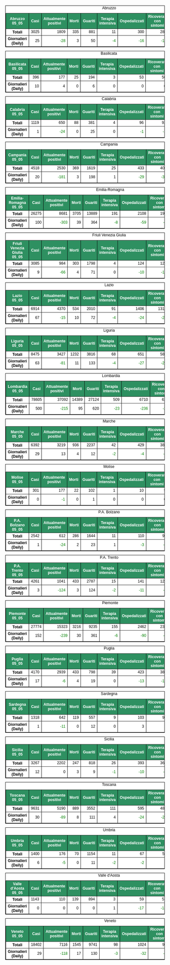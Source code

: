 <table style=" color:black; font-size:12; font-family:arial; text-align:center; " cellpadding="2.5" cellspacing="0" border="1" bordercolor="black" bgcolor="#FFFFFF">
			<caption>Abruzzo</caption>
			<tr style="color:#FFFFFF;background:#2E9061">
				<th>Abruzzo 05_05</th>
				<th>Casi</th>
				<th>Attualmente positivi</th>
				<th>Morti</th>
				<th>Guariti</th>
				<th>Terapia intensiva</th>
				<th>Ospedalizzati</th>
				<th>Ricoverati con sintomi</th>
				<th>Isolamento domiciliare</th>
				<th>Tamponi</th>
			</tr>
			<tr>
				<th>Totali</th>
				<td align="right"> 3025</td>
				<td align="right"> 1809</td>
				<td align="right"> 335</td>
				<td align="right"> 881</td>
				<td align="right"> 11</td>
				<td align="right"> 300</td>
				<td align="right"> 289</td>
				<td align="right"> 1509</td>
				<td align="right"> 42489</td>
			</tr>
			<tr>
				<th>Giornalieri (Daily)</th>
				<td align="right"> 25</td>
				<td align="right" style=" color:green; "> -28</td>
				<td align="right"> 3</td>
				<td align="right"> 50</td>
				<td align="right" style=" color:green; "> -4</td>
				<td align="right" style=" color:green; "> -16</td>
				<td align="right" style=" color:green; "> -12</td>
				<td align="right" style=" color:green; "> -12</td>
				<td align="right"> 1381</td>
			</tr>
</table>

<table style=" color:black; font-size:12; font-family:arial; text-align:center; " cellpadding="2.5" cellspacing="0" border="1" bordercolor="black" bgcolor="#FFFFFF">
			<caption>Basilicata</caption>
			<tr style="color:#FFFFFF;background:#2E9061">
				<th>Basilicata 05_05</th>
				<th>Casi</th>
				<th>Attualmente positivi</th>
				<th>Morti</th>
				<th>Guariti</th>
				<th>Terapia intensiva</th>
				<th>Ospedalizzati</th>
				<th>Ricoverati con sintomi</th>
				<th>Isolamento domiciliare</th>
				<th>Tamponi</th>
			</tr>
			<tr>
				<th>Totali</th>
				<td align="right"> 396</td>
				<td align="right"> 177</td>
				<td align="right"> 25</td>
				<td align="right"> 194</td>
				<td align="right"> 3</td>
				<td align="right"> 53</td>
				<td align="right"> 50</td>
				<td align="right"> 124</td>
				<td align="right"> 15476</td>
			</tr>
			<tr>
				<th>Giornalieri (Daily)</th>
				<td align="right"> 10</td>
				<td align="right"> 4</td>
				<td align="right"> 0</td>
				<td align="right"> 6</td>
				<td align="right"> 0</td>
				<td align="right"> 0</td>
				<td align="right"> 0</td>
				<td align="right"> 4</td>
				<td align="right"> 575</td>
			</tr>
</table>

<table style=" color:black; font-size:12; font-family:arial; text-align:center; " cellpadding="2.5" cellspacing="0" border="1" bordercolor="black" bgcolor="#FFFFFF">
			<caption>Calabria</caption>
			<tr style="color:#FFFFFF;background:#2E9061">
				<th>Calabria 05_05</th>
				<th>Casi</th>
				<th>Attualmente positivi</th>
				<th>Morti</th>
				<th>Guariti</th>
				<th>Terapia intensiva</th>
				<th>Ospedalizzati</th>
				<th>Ricoverati con sintomi</th>
				<th>Isolamento domiciliare</th>
				<th>Tamponi</th>
			</tr>
			<tr>
				<th>Totali</th>
				<td align="right"> 1119</td>
				<td align="right"> 650</td>
				<td align="right"> 88</td>
				<td align="right"> 381</td>
				<td align="right"> 4</td>
				<td align="right"> 96</td>
				<td align="right"> 92</td>
				<td align="right"> 554</td>
				<td align="right"> 40509</td>
			</tr>
			<tr>
				<th>Giornalieri (Daily)</th>
				<td align="right"> 1</td>
				<td align="right" style=" color:green; "> -24</td>
				<td align="right"> 0</td>
				<td align="right"> 25</td>
				<td align="right"> 0</td>
				<td align="right" style=" color:green; "> -1</td>
				<td align="right" style=" color:green; "> -1</td>
				<td align="right" style=" color:green; "> -23</td>
				<td align="right"> 1071</td>
			</tr>
</table>

<table style=" color:black; font-size:12; font-family:arial; text-align:center; " cellpadding="2.5" cellspacing="0" border="1" bordercolor="black" bgcolor="#FFFFFF">
			<caption>Campania</caption>
			<tr style="color:#FFFFFF;background:#2E9061">
				<th>Campania 05_05</th>
				<th>Casi</th>
				<th>Attualmente positivi</th>
				<th>Morti</th>
				<th>Guariti</th>
				<th>Terapia intensiva</th>
				<th>Ospedalizzati</th>
				<th>Ricoverati con sintomi</th>
				<th>Isolamento domiciliare</th>
				<th>Tamponi</th>
			</tr>
			<tr>
				<th>Totali</th>
				<td align="right"> 4518</td>
				<td align="right"> 2530</td>
				<td align="right"> 369</td>
				<td align="right"> 1619</td>
				<td align="right"> 25</td>
				<td align="right"> 433</td>
				<td align="right"> 408</td>
				<td align="right"> 2097</td>
				<td align="right"> 93068</td>
			</tr>
			<tr>
				<th>Giornalieri (Daily)</th>
				<td align="right"> 20</td>
				<td align="right" style=" color:green; "> -181</td>
				<td align="right"> 3</td>
				<td align="right"> 198</td>
				<td align="right"> 1</td>
				<td align="right" style=" color:green; "> -29</td>
				<td align="right" style=" color:green; "> -30</td>
				<td align="right" style=" color:green; "> -152</td>
				<td align="right"> 2525</td>
			</tr>
</table>

<table style=" color:black; font-size:12; font-family:arial; text-align:center; " cellpadding="2.5" cellspacing="0" border="1" bordercolor="black" bgcolor="#FFFFFF">
			<caption>Emilia-Romagna</caption>
			<tr style="color:#FFFFFF;background:#2E9061">
				<th>Emilia-Romagna 05_05</th>
				<th>Casi</th>
				<th>Attualmente positivi</th>
				<th>Morti</th>
				<th>Guariti</th>
				<th>Terapia intensiva</th>
				<th>Ospedalizzati</th>
				<th>Ricoverati con sintomi</th>
				<th>Isolamento domiciliare</th>
				<th>Tamponi</th>
			</tr>
			<tr>
				<th>Totali</th>
				<td align="right"> 26275</td>
				<td align="right"> 8681</td>
				<td align="right"> 3705</td>
				<td align="right"> 13889</td>
				<td align="right"> 191</td>
				<td align="right"> 2108</td>
				<td align="right"> 1917</td>
				<td align="right"> 6573</td>
				<td align="right"> 206166</td>
			</tr>
			<tr>
				<th>Giornalieri (Daily)</th>
				<td align="right"> 100</td>
				<td align="right" style=" color:green; "> -303</td>
				<td align="right"> 39</td>
				<td align="right"> 364</td>
				<td align="right" style=" color:green; "> -8</td>
				<td align="right" style=" color:green; "> -59</td>
				<td align="right" style=" color:green; "> -51</td>
				<td align="right" style=" color:green; "> -244</td>
				<td align="right"> 5739</td>
			</tr>
</table>

<table style=" color:black; font-size:12; font-family:arial; text-align:center; " cellpadding="2.5" cellspacing="0" border="1" bordercolor="black" bgcolor="#FFFFFF">
			<caption>Friuli Venezia Giulia</caption>
			<tr style="color:#FFFFFF;background:#2E9061">
				<th>Friuli Venezia Giulia 05_05</th>
				<th>Casi</th>
				<th>Attualmente positivi</th>
				<th>Morti</th>
				<th>Guariti</th>
				<th>Terapia intensiva</th>
				<th>Ospedalizzati</th>
				<th>Ricoverati con sintomi</th>
				<th>Isolamento domiciliare</th>
				<th>Tamponi</th>
			</tr>
			<tr>
				<th>Totali</th>
				<td align="right"> 3085</td>
				<td align="right"> 984</td>
				<td align="right"> 303</td>
				<td align="right"> 1798</td>
				<td align="right"> 4</td>
				<td align="right"> 124</td>
				<td align="right"> 120</td>
				<td align="right"> 860</td>
				<td align="right"> 78510</td>
			</tr>
			<tr>
				<th>Giornalieri (Daily)</th>
				<td align="right"> 9</td>
				<td align="right" style=" color:green; "> -66</td>
				<td align="right"> 4</td>
				<td align="right"> 71</td>
				<td align="right"> 0</td>
				<td align="right" style=" color:green; "> -10</td>
				<td align="right" style=" color:green; "> -10</td>
				<td align="right" style=" color:green; "> -56</td>
				<td align="right"> 3089</td>
			</tr>
</table>

<table style=" color:black; font-size:12; font-family:arial; text-align:center; " cellpadding="2.5" cellspacing="0" border="1" bordercolor="black" bgcolor="#FFFFFF">
			<caption>Lazio</caption>
			<tr style="color:#FFFFFF;background:#2E9061">
				<th>Lazio 05_05</th>
				<th>Casi</th>
				<th>Attualmente positivi</th>
				<th>Morti</th>
				<th>Guariti</th>
				<th>Terapia intensiva</th>
				<th>Ospedalizzati</th>
				<th>Ricoverati con sintomi</th>
				<th>Isolamento domiciliare</th>
				<th>Tamponi</th>
			</tr>
			<tr>
				<th>Totali</th>
				<td align="right"> 6914</td>
				<td align="right"> 4370</td>
				<td align="right"> 534</td>
				<td align="right"> 2010</td>
				<td align="right"> 91</td>
				<td align="right"> 1406</td>
				<td align="right"> 1315</td>
				<td align="right"> 2964</td>
				<td align="right"> 157307</td>
			</tr>
			<tr>
				<th>Giornalieri (Daily)</th>
				<td align="right"> 67</td>
				<td align="right" style=" color:green; "> -15</td>
				<td align="right"> 10</td>
				<td align="right"> 72</td>
				<td align="right" style=" color:green; "> -4</td>
				<td align="right" style=" color:green; "> -24</td>
				<td align="right" style=" color:green; "> -20</td>
				<td align="right"> 9</td>
				<td align="right"> 4014</td>
			</tr>
</table>

<table style=" color:black; font-size:12; font-family:arial; text-align:center; " cellpadding="2.5" cellspacing="0" border="1" bordercolor="black" bgcolor="#FFFFFF">
			<caption>Liguria</caption>
			<tr style="color:#FFFFFF;background:#2E9061">
				<th>Liguria 05_05</th>
				<th>Casi</th>
				<th>Attualmente positivi</th>
				<th>Morti</th>
				<th>Guariti</th>
				<th>Terapia intensiva</th>
				<th>Ospedalizzati</th>
				<th>Ricoverati con sintomi</th>
				<th>Isolamento domiciliare</th>
				<th>Tamponi</th>
			</tr>
			<tr>
				<th>Totali</th>
				<td align="right"> 8475</td>
				<td align="right"> 3427</td>
				<td align="right"> 1232</td>
				<td align="right"> 3816</td>
				<td align="right"> 68</td>
				<td align="right"> 651</td>
				<td align="right"> 583</td>
				<td align="right"> 2776</td>
				<td align="right"> 57622</td>
			</tr>
			<tr>
				<th>Giornalieri (Daily)</th>
				<td align="right"> 63</td>
				<td align="right" style=" color:green; "> -81</td>
				<td align="right"> 11</td>
				<td align="right"> 133</td>
				<td align="right" style=" color:green; "> -4</td>
				<td align="right" style=" color:green; "> -27</td>
				<td align="right" style=" color:green; "> -23</td>
				<td align="right" style=" color:green; "> -54</td>
				<td align="right"> 1530</td>
			</tr>
</table>

<table style=" color:black; font-size:12; font-family:arial; text-align:center; " cellpadding="2.5" cellspacing="0" border="1" bordercolor="black" bgcolor="#FFFFFF">
			<caption>Lombardia</caption>
			<tr style="color:#FFFFFF;background:#2E9061">
				<th>Lombardia 05_05</th>
				<th>Casi</th>
				<th>Attualmente positivi</th>
				<th>Morti</th>
				<th>Guariti</th>
				<th>Terapia intensiva</th>
				<th>Ospedalizzati</th>
				<th>Ricoverati con sintomi</th>
				<th>Isolamento domiciliare</th>
				<th>Tamponi</th>
			</tr>
			<tr>
				<th>Totali</th>
				<td align="right"> 78605</td>
				<td align="right"> 37092</td>
				<td align="right"> 14389</td>
				<td align="right"> 27124</td>
				<td align="right"> 509</td>
				<td align="right"> 6710</td>
				<td align="right"> 6201</td>
				<td align="right"> 30382</td>
				<td align="right"> 425290</td>
			</tr>
			<tr>
				<th>Giornalieri (Daily)</th>
				<td align="right"> 500</td>
				<td align="right" style=" color:green; "> -215</td>
				<td align="right"> 95</td>
				<td align="right"> 620</td>
				<td align="right" style=" color:green; "> -23</td>
				<td align="right" style=" color:green; "> -236</td>
				<td align="right" style=" color:green; "> -213</td>
				<td align="right"> 21</td>
				<td align="right"> 6455</td>
			</tr>
</table>

<table style=" color:black; font-size:12; font-family:arial; text-align:center; " cellpadding="2.5" cellspacing="0" border="1" bordercolor="black" bgcolor="#FFFFFF">
			<caption>Marche</caption>
			<tr style="color:#FFFFFF;background:#2E9061">
				<th>Marche 05_05</th>
				<th>Casi</th>
				<th>Attualmente positivi</th>
				<th>Morti</th>
				<th>Guariti</th>
				<th>Terapia intensiva</th>
				<th>Ospedalizzati</th>
				<th>Ricoverati con sintomi</th>
				<th>Isolamento domiciliare</th>
				<th>Tamponi</th>
			</tr>
			<tr>
				<th>Totali</th>
				<td align="right"> 6392</td>
				<td align="right"> 3219</td>
				<td align="right"> 936</td>
				<td align="right"> 2237</td>
				<td align="right"> 42</td>
				<td align="right"> 429</td>
				<td align="right"> 387</td>
				<td align="right"> 2790</td>
				<td align="right"> 67256</td>
			</tr>
			<tr>
				<th>Giornalieri (Daily)</th>
				<td align="right"> 29</td>
				<td align="right"> 13</td>
				<td align="right"> 4</td>
				<td align="right"> 12</td>
				<td align="right" style=" color:green; "> -2</td>
				<td align="right" style=" color:green; "> -4</td>
				<td align="right" style=" color:green; "> -2</td>
				<td align="right"> 17</td>
				<td align="right"> 1858</td>
			</tr>
</table>

<table style=" color:black; font-size:12; font-family:arial; text-align:center; " cellpadding="2.5" cellspacing="0" border="1" bordercolor="black" bgcolor="#FFFFFF">
			<caption>Molise</caption>
			<tr style="color:#FFFFFF;background:#2E9061">
				<th>Molise 05_05</th>
				<th>Casi</th>
				<th>Attualmente positivi</th>
				<th>Morti</th>
				<th>Guariti</th>
				<th>Terapia intensiva</th>
				<th>Ospedalizzati</th>
				<th>Ricoverati con sintomi</th>
				<th>Isolamento domiciliare</th>
				<th>Tamponi</th>
			</tr>
			<tr>
				<th>Totali</th>
				<td align="right"> 301</td>
				<td align="right"> 177</td>
				<td align="right"> 22</td>
				<td align="right"> 102</td>
				<td align="right"> 1</td>
				<td align="right"> 10</td>
				<td align="right"> 9</td>
				<td align="right"> 167</td>
				<td align="right"> 7528</td>
			</tr>
			<tr>
				<th>Giornalieri (Daily)</th>
				<td align="right"> 0</td>
				<td align="right" style=" color:green; "> -1</td>
				<td align="right"> 0</td>
				<td align="right"> 1</td>
				<td align="right"> 0</td>
				<td align="right"> 0</td>
				<td align="right"> 0</td>
				<td align="right" style=" color:green; "> -1</td>
				<td align="right"> 200</td>
			</tr>
</table>

<table style=" color:black; font-size:12; font-family:arial; text-align:center; " cellpadding="2.5" cellspacing="0" border="1" bordercolor="black" bgcolor="#FFFFFF">
			<caption>P.A. Bolzano</caption>
			<tr style="color:#FFFFFF;background:#2E9061">
				<th>P.A. Bolzano 05_05</th>
				<th>Casi</th>
				<th>Attualmente positivi</th>
				<th>Morti</th>
				<th>Guariti</th>
				<th>Terapia intensiva</th>
				<th>Ospedalizzati</th>
				<th>Ricoverati con sintomi</th>
				<th>Isolamento domiciliare</th>
				<th>Tamponi</th>
			</tr>
			<tr>
				<th>Totali</th>
				<td align="right"> 2542</td>
				<td align="right"> 612</td>
				<td align="right"> 286</td>
				<td align="right"> 1644</td>
				<td align="right"> 11</td>
				<td align="right"> 110</td>
				<td align="right"> 99</td>
				<td align="right"> 502</td>
				<td align="right"> 45264</td>
			</tr>
			<tr>
				<th>Giornalieri (Daily)</th>
				<td align="right"> 1</td>
				<td align="right" style=" color:green; "> -24</td>
				<td align="right"> 2</td>
				<td align="right"> 23</td>
				<td align="right"> 1</td>
				<td align="right" style=" color:green; "> -3</td>
				<td align="right" style=" color:green; "> -4</td>
				<td align="right" style=" color:green; "> -21</td>
				<td align="right"> 591</td>
			</tr>
</table>

<table style=" color:black; font-size:12; font-family:arial; text-align:center; " cellpadding="2.5" cellspacing="0" border="1" bordercolor="black" bgcolor="#FFFFFF">
			<caption>P.A. Trento</caption>
			<tr style="color:#FFFFFF;background:#2E9061">
				<th>P.A. Trento 05_05</th>
				<th>Casi</th>
				<th>Attualmente positivi</th>
				<th>Morti</th>
				<th>Guariti</th>
				<th>Terapia intensiva</th>
				<th>Ospedalizzati</th>
				<th>Ricoverati con sintomi</th>
				<th>Isolamento domiciliare</th>
				<th>Tamponi</th>
			</tr>
			<tr>
				<th>Totali</th>
				<td align="right"> 4261</td>
				<td align="right"> 1041</td>
				<td align="right"> 433</td>
				<td align="right"> 2787</td>
				<td align="right"> 15</td>
				<td align="right"> 141</td>
				<td align="right"> 126</td>
				<td align="right"> 900</td>
				<td align="right"> 42870</td>
			</tr>
			<tr>
				<th>Giornalieri (Daily)</th>
				<td align="right"> 3</td>
				<td align="right" style=" color:green; "> -124</td>
				<td align="right"> 3</td>
				<td align="right"> 124</td>
				<td align="right" style=" color:green; "> -2</td>
				<td align="right" style=" color:green; "> -11</td>
				<td align="right" style=" color:green; "> -9</td>
				<td align="right" style=" color:green; "> -113</td>
				<td align="right"> 809</td>
			</tr>
</table>

<table style=" color:black; font-size:12; font-family:arial; text-align:center; " cellpadding="2.5" cellspacing="0" border="1" bordercolor="black" bgcolor="#FFFFFF">
			<caption>Piemonte</caption>
			<tr style="color:#FFFFFF;background:#2E9061">
				<th>Piemonte 05_05</th>
				<th>Casi</th>
				<th>Attualmente positivi</th>
				<th>Morti</th>
				<th>Guariti</th>
				<th>Terapia intensiva</th>
				<th>Ospedalizzati</th>
				<th>Ricoverati con sintomi</th>
				<th>Isolamento domiciliare</th>
				<th>Tamponi</th>
			</tr>
			<tr>
				<th>Totali</th>
				<td align="right"> 27774</td>
				<td align="right"> 15323</td>
				<td align="right"> 3216</td>
				<td align="right"> 9235</td>
				<td align="right"> 155</td>
				<td align="right"> 2462</td>
				<td align="right"> 2307</td>
				<td align="right"> 12861</td>
				<td align="right"> 181316</td>
			</tr>
			<tr>
				<th>Giornalieri (Daily)</th>
				<td align="right"> 152</td>
				<td align="right" style=" color:green; "> -239</td>
				<td align="right"> 30</td>
				<td align="right"> 361</td>
				<td align="right" style=" color:green; "> -6</td>
				<td align="right" style=" color:green; "> -90</td>
				<td align="right" style=" color:green; "> -84</td>
				<td align="right" style=" color:green; "> -149</td>
				<td align="right"> 5238</td>
			</tr>
</table>

<table style=" color:black; font-size:12; font-family:arial; text-align:center; " cellpadding="2.5" cellspacing="0" border="1" bordercolor="black" bgcolor="#FFFFFF">
			<caption>Puglia</caption>
			<tr style="color:#FFFFFF;background:#2E9061">
				<th>Puglia 05_05</th>
				<th>Casi</th>
				<th>Attualmente positivi</th>
				<th>Morti</th>
				<th>Guariti</th>
				<th>Terapia intensiva</th>
				<th>Ospedalizzati</th>
				<th>Ricoverati con sintomi</th>
				<th>Isolamento domiciliare</th>
				<th>Tamponi</th>
			</tr>
			<tr>
				<th>Totali</th>
				<td align="right"> 4170</td>
				<td align="right"> 2939</td>
				<td align="right"> 433</td>
				<td align="right"> 798</td>
				<td align="right"> 39</td>
				<td align="right"> 423</td>
				<td align="right"> 384</td>
				<td align="right"> 2516</td>
				<td align="right"> 69128</td>
			</tr>
			<tr>
				<th>Giornalieri (Daily)</th>
				<td align="right"> 17</td>
				<td align="right" style=" color:green; "> -6</td>
				<td align="right"> 4</td>
				<td align="right"> 19</td>
				<td align="right"> 0</td>
				<td align="right" style=" color:green; "> -13</td>
				<td align="right" style=" color:green; "> -13</td>
				<td align="right"> 7</td>
				<td align="right"> 1961</td>
			</tr>
</table>

<table style=" color:black; font-size:12; font-family:arial; text-align:center; " cellpadding="2.5" cellspacing="0" border="1" bordercolor="black" bgcolor="#FFFFFF">
			<caption>Sardegna</caption>
			<tr style="color:#FFFFFF;background:#2E9061">
				<th>Sardegna 05_05</th>
				<th>Casi</th>
				<th>Attualmente positivi</th>
				<th>Morti</th>
				<th>Guariti</th>
				<th>Terapia intensiva</th>
				<th>Ospedalizzati</th>
				<th>Ricoverati con sintomi</th>
				<th>Isolamento domiciliare</th>
				<th>Tamponi</th>
			</tr>
			<tr>
				<th>Totali</th>
				<td align="right"> 1318</td>
				<td align="right"> 642</td>
				<td align="right"> 119</td>
				<td align="right"> 557</td>
				<td align="right"> 9</td>
				<td align="right"> 103</td>
				<td align="right"> 94</td>
				<td align="right"> 539</td>
				<td align="right"> 28867</td>
			</tr>
			<tr>
				<th>Giornalieri (Daily)</th>
				<td align="right"> 1</td>
				<td align="right" style=" color:green; "> -11</td>
				<td align="right"> 0</td>
				<td align="right"> 12</td>
				<td align="right"> 0</td>
				<td align="right"> 3</td>
				<td align="right"> 3</td>
				<td align="right" style=" color:green; "> -14</td>
				<td align="right"> 815</td>
			</tr>
</table>

<table style=" color:black; font-size:12; font-family:arial; text-align:center; " cellpadding="2.5" cellspacing="0" border="1" bordercolor="black" bgcolor="#FFFFFF">
			<caption>Sicilia</caption>
			<tr style="color:#FFFFFF;background:#2E9061">
				<th>Sicilia 05_05</th>
				<th>Casi</th>
				<th>Attualmente positivi</th>
				<th>Morti</th>
				<th>Guariti</th>
				<th>Terapia intensiva</th>
				<th>Ospedalizzati</th>
				<th>Ricoverati con sintomi</th>
				<th>Isolamento domiciliare</th>
				<th>Tamponi</th>
			</tr>
			<tr>
				<th>Totali</th>
				<td align="right"> 3267</td>
				<td align="right"> 2202</td>
				<td align="right"> 247</td>
				<td align="right"> 818</td>
				<td align="right"> 26</td>
				<td align="right"> 393</td>
				<td align="right"> 367</td>
				<td align="right"> 1809</td>
				<td align="right"> 91306</td>
			</tr>
			<tr>
				<th>Giornalieri (Daily)</th>
				<td align="right"> 12</td>
				<td align="right"> 0</td>
				<td align="right"> 3</td>
				<td align="right"> 9</td>
				<td align="right" style=" color:green; "> -1</td>
				<td align="right" style=" color:green; "> -10</td>
				<td align="right" style=" color:green; "> -9</td>
				<td align="right"> 10</td>
				<td align="right"> 4140</td>
			</tr>
</table>

<table style=" color:black; font-size:12; font-family:arial; text-align:center; " cellpadding="2.5" cellspacing="0" border="1" bordercolor="black" bgcolor="#FFFFFF">
			<caption>Toscana</caption>
			<tr style="color:#FFFFFF;background:#2E9061">
				<th>Toscana 05_05</th>
				<th>Casi</th>
				<th>Attualmente positivi</th>
				<th>Morti</th>
				<th>Guariti</th>
				<th>Terapia intensiva</th>
				<th>Ospedalizzati</th>
				<th>Ricoverati con sintomi</th>
				<th>Isolamento domiciliare</th>
				<th>Tamponi</th>
			</tr>
			<tr>
				<th>Totali</th>
				<td align="right"> 9631</td>
				<td align="right"> 5190</td>
				<td align="right"> 889</td>
				<td align="right"> 3552</td>
				<td align="right"> 111</td>
				<td align="right"> 595</td>
				<td align="right"> 484</td>
				<td align="right"> 4595</td>
				<td align="right"> 157260</td>
			</tr>
			<tr>
				<th>Giornalieri (Daily)</th>
				<td align="right"> 30</td>
				<td align="right" style=" color:green; "> -89</td>
				<td align="right"> 8</td>
				<td align="right"> 111</td>
				<td align="right"> 4</td>
				<td align="right" style=" color:green; "> -24</td>
				<td align="right" style=" color:green; "> -28</td>
				<td align="right" style=" color:green; "> -65</td>
				<td align="right"> 4813</td>
			</tr>
</table>

<table style=" color:black; font-size:12; font-family:arial; text-align:center; " cellpadding="2.5" cellspacing="0" border="1" bordercolor="black" bgcolor="#FFFFFF">
			<caption>Umbria</caption>
			<tr style="color:#FFFFFF;background:#2E9061">
				<th>Umbria 05_05</th>
				<th>Casi</th>
				<th>Attualmente positivi</th>
				<th>Morti</th>
				<th>Guariti</th>
				<th>Terapia intensiva</th>
				<th>Ospedalizzati</th>
				<th>Ricoverati con sintomi</th>
				<th>Isolamento domiciliare</th>
				<th>Tamponi</th>
			</tr>
			<tr>
				<th>Totali</th>
				<td align="right"> 1400</td>
				<td align="right"> 176</td>
				<td align="right"> 70</td>
				<td align="right"> 1154</td>
				<td align="right"> 11</td>
				<td align="right"> 67</td>
				<td align="right"> 56</td>
				<td align="right"> 109</td>
				<td align="right"> 39998</td>
			</tr>
			<tr>
				<th>Giornalieri (Daily)</th>
				<td align="right"> 6</td>
				<td align="right" style=" color:green; "> -5</td>
				<td align="right"> 0</td>
				<td align="right"> 11</td>
				<td align="right" style=" color:green; "> -2</td>
				<td align="right" style=" color:green; "> -2</td>
				<td align="right"> 0</td>
				<td align="right" style=" color:green; "> -3</td>
				<td align="right"> 954</td>
			</tr>
</table>

<table style=" color:black; font-size:12; font-family:arial; text-align:center; " cellpadding="2.5" cellspacing="0" border="1" bordercolor="black" bgcolor="#FFFFFF">
			<caption>Valle d'Aosta</caption>
			<tr style="color:#FFFFFF;background:#2E9061">
				<th>Valle d'Aosta 05_05</th>
				<th>Casi</th>
				<th>Attualmente positivi</th>
				<th>Morti</th>
				<th>Guariti</th>
				<th>Terapia intensiva</th>
				<th>Ospedalizzati</th>
				<th>Ricoverati con sintomi</th>
				<th>Isolamento domiciliare</th>
				<th>Tamponi</th>
			</tr>
			<tr>
				<th>Totali</th>
				<td align="right"> 1143</td>
				<td align="right"> 110</td>
				<td align="right"> 139</td>
				<td align="right"> 894</td>
				<td align="right"> 3</td>
				<td align="right"> 59</td>
				<td align="right"> 56</td>
				<td align="right"> 51</td>
				<td align="right"> 8484</td>
			</tr>
			<tr>
				<th>Giornalieri (Daily)</th>
				<td align="right"> 0</td>
				<td align="right"> 0</td>
				<td align="right"> 0</td>
				<td align="right"> 0</td>
				<td align="right"> 1</td>
				<td align="right" style=" color:green; "> -17</td>
				<td align="right" style=" color:green; "> -18</td>
				<td align="right"> 17</td>
				<td align="right"> 213</td>
			</tr>
</table>

<table style=" color:black; font-size:12; font-family:arial; text-align:center; " cellpadding="2.5" cellspacing="0" border="1" bordercolor="black" bgcolor="#FFFFFF">
			<caption>Veneto</caption>
			<tr style="color:#FFFFFF;background:#2E9061">
				<th>Veneto 05_05</th>
				<th>Casi</th>
				<th>Attualmente positivi</th>
				<th>Morti</th>
				<th>Guariti</th>
				<th>Terapia intensiva</th>
				<th>Ospedalizzati</th>
				<th>Ricoverati con sintomi</th>
				<th>Isolamento domiciliare</th>
				<th>Tamponi</th>
			</tr>
			<tr>
				<th>Totali</th>
				<td align="right"> 18402</td>
				<td align="right"> 7116</td>
				<td align="right"> 1545</td>
				<td align="right"> 9741</td>
				<td align="right"> 98</td>
				<td align="right"> 1024</td>
				<td align="right"> 926</td>
				<td align="right"> 6092</td>
				<td align="right"> 390952</td>
			</tr>
			<tr>
				<th>Giornalieri (Daily)</th>
				<td align="right"> 29</td>
				<td align="right" style=" color:green; "> -118</td>
				<td align="right"> 17</td>
				<td align="right"> 130</td>
				<td align="right" style=" color:green; "> -3</td>
				<td align="right" style=" color:green; "> -32</td>
				<td align="right" style=" color:green; "> -29</td>
				<td align="right" style=" color:green; "> -86</td>
				<td align="right"> 7292</td>
			</tr>
</table>

